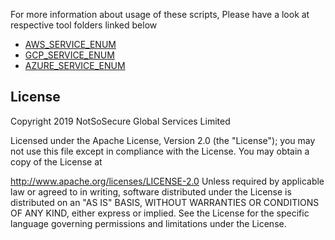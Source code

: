 For more information about usage of these scripts, Please have a look at respective tool folders linked below

* [AWS_SERVICE_ENUM](/aws_service_enum)
* [GCP_SERVICE_ENUM](/gcp_service_enum)
* [AZURE_SERVICE_ENUM](/azure_service_enum)

## License

Copyright 2019 NotSoSecure Global Services Limited

Licensed under the Apache License, Version 2.0 (the "License"); you may not use this file except in compliance with the License. You may obtain a copy of the License at

http://www.apache.org/licenses/LICENSE-2.0
Unless required by applicable law or agreed to in writing, software distributed under the License is distributed on an "AS IS" BASIS, WITHOUT WARRANTIES OR CONDITIONS OF ANY KIND, either express or implied. See the License for the specific language governing permissions and limitations under the License.

